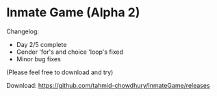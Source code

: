 # Inmate Game (Alpha 2)
Changelog:
- Day 2/5 complete
- Gender 'for's and choice 'loop's fixed
- Minor bug fixes

(Please feel free to download and try)

Download: https://github.com/tahmid-chowdhury/InmateGame/releases
